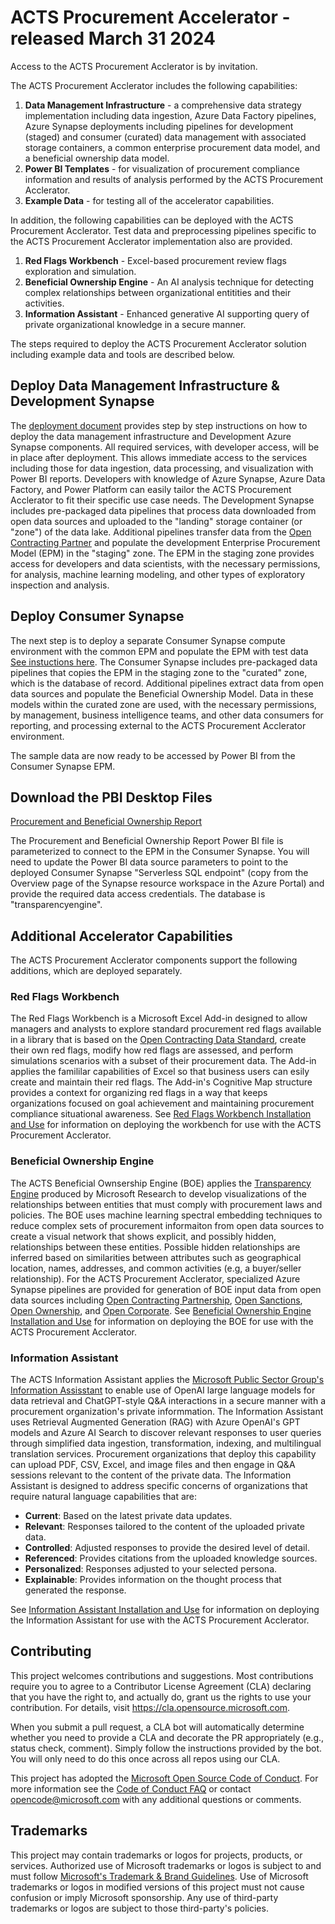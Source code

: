 # ACTS Procurement Accelerator - released March 31 2024

Access to the ACTS Procurement Acclerator is by invitation.

The ACTS Procurement Acclerator includes the following capabilities:

1. **Data Management Infrastructure** - a comprehensive data strategy implementation including data ingestion, Azure Data Factory pipelines, Azure Synapse deployments including pipelines for development (staged) and consumer (curated) data management with associated storage containers, a common enterprise procurement data model, and a beneficial ownership data model.
2. **Power BI Templates** - for visualization of procurement compliance information and results of analysis performed by the ACTS Procurement Acclerator.
3. **Example Data** - for testing all of the accelerator capabilities.

In addition, the following capabilities can be deployed with the ACTS Procurement Acclerator. Test data and preprocessing pipelines specific to the ACTS Procurement Acclerator implementation also are provided.

1. **Red Flags Workbench** - Excel-based procurement review flags exploration and simulation.
2. **Beneficial Ownership Engine** - An AI analysis technique for detecting complex relationships between organizational entitities and their activities.
3. **Information Assistant** - Enhanced generative AI supporting query of private organizational knowledge in a secure manner.

The steps required to deploy the ACTS Procurement Acclerator solution including example data and tools are described below.

## Deploy Data Management Infrastructure & Development Synapse

The [deployment document](DeliveryIP_GitHub/) provides step by step instructions on how to deploy the data management infrastructure and Development Azure Synapse components. All required services, with developer access, will be in place after deployment. This allows immediate access to the services including those for data ingestion, data processing, and visualization with Power BI reports. Developers with knowledge of Azure Synapse, Azure Data Factory, and Power Platform can easily tailor the ACTS Procurement Acclerator to fit their specific use case needs. The Development Synapse includes pre-packaged data pipelines that process data downloaded from open data sources and uploaded to the "landing" storage container (or "zone") of the data lake. Additional pipelines transfer data from the [Open Contracting Partner](https://www.open-contracting.org/data/) and populate the development Enterprise Procurement Model (EPM) in the "staging" zone. The EPM in the staging zone provides access for developers and data scientists, with the necessary permissions, for analysis, machine learning modeling, and other types of exploratory inspection and analysis.

## Deploy Consumer Synapse

The next step is to deploy a separate Consumer Synapse compute environment with the common EPM and populate the EPM with test data [See instuctions here](DeliveryIP_GitHub/consumers/acts/). The Consumer Synapse includes pre-packaged data pipelines that copies the EPM in the staging zone to the "curated" zone, which is the database of record. Additional pipelines extract data from open data sources and populate the Beneficial Ownership Model. Data in these models within the curated zone are used, with the necessary permissions, by management, business intelligence teams, and other data consumers for reporting, and processing external to the ACTS Procurement Acclerator environment.

The sample data are now ready to be accessed by Power BI from the Consumer Synapse EPM.

## Download the PBI Desktop Files

[Procurement and Beneficial Ownership Report](DreamDemoReports/)

The Procurement and Beneficial Ownership Report Power BI file is parameterized to connect to the EPM in the Consumer Synapse. You will need to update the Power BI data source parameters to point to the deployed Consumer Synapse "Serverless SQL endpoint" (copy from the Overview page of the Synapse resource workspace in the Azure Portal) and provide the required data access credentials. The database is "transparencyengine".

## Additional Accelerator Capabilities

The ACTS Procurement Acclerator components support the following additions, which are deployed separately.

### Red Flags Workbench

The Red Flags Workbench is a Microsoft Excel Add-in designed to allow managers and analysts to explore standard procurement red flags available in a library that is based on the [Open Contracting Data Standard](https://www.open-contracting.org/data-standard/), create their own red flags, modify how red flags are assessed, and perform simulations scenarios with a subset of their procurement data. The Add-in applies the famililar capabilities of Excel so that business users can esily create and maintain their red flags. The Add-in's Cognitive Map structure provides a context for organizing red flags in a way that keeps organizations focused on goal achievement and maintaining procurement compliance situational awareness. See [Red Flags Workbench Installation and Use](SupportingDocuments/README.md) for information on deploying the workbench for use with the ACTS Procurement Acclerator.

### Beneficial Ownership Engine

The ACTS Beneficial Ownsership Engine (BOE) applies the [Transparency Engine](https://github.com/microsoft/transparency-engine) produced by Microsoft Research to develop visualizations of the relationships between entities that must comply with procurement laws and policies. The BOE uses machine learning spectral embedding techniques to reduce complex sets of procurement informaiton from open data sources to create a visual network that shows explicit, and possibly hidden, relationships between these entities. Possible hidden relationships are inferred based on similarities between attributes such as geographical location, names, addresses, and common activities (e.g, a buyer/seller relationship). For the ACTS Procurement Acclerator, specialized Azure Synapse pipelines are provided for generation of BOE input data from open data sources including [Open Contracting Partnership](https://www.open-contracting.org/data/data-use/), [Open Sanctions](https://www.opensanctions.org/datasets/), [Open Ownership](https://register.openownership.org/download), and [Open Corporate](https://opencorporates.com/info/our-data/). See [Beneficial Ownership Engine Installation and Use](SupportingDocuments/README.md) for information on deploying the BOE for use with the ACTS Procurement Acclerator.

### Information Assistant

The ACTS Information Assistant applies the [Microsoft Public Sector Group's Information Assisstant](https://github.com/microsoft/PubSec-Info-Assistant) to enable use of OpenAI large language models for data retrieval and ChatGPT-style Q&A interactions in a secure manner with a procurement organization's private informmation. The Information Assistant uses Retrieval Augmented Generation (RAG) with Azure OpenAI's GPT models and Azure AI Search to discover relevant responses to user queries through simplified data ingestion, transformation, indexing, and multilingual translation services. Procurement organizations that deploy this capability can upload PDF, CSV, Excel, and image files and then engage in Q&A sessions relevant to the content of the private data. The Information Assistant is designed to address specific concerns of organizations that require natural language capabilities that are:

- **Current**: Based on the latest private data updates.
- **Relevant**: Responses tailored to the content of the uploaded private data.
- **Controlled**: Adjusted responses to provide the desired level of detail.
- **Referenced**: Provides citations from the uploaded knowledge sources.
- **Personalized**: Responses adjusted to your selected persona.
- **Explainable**: Provides information on the thought process that generated the response.

See [Information Assistant Installation and Use](SupportingDocuments/README.md) for information on deploying the Information Assistant for use with the ACTS Procurement Acclerator.

## Contributing

This project welcomes contributions and suggestions.  Most contributions require you to agree to a Contributor License Agreement (CLA) declaring that you have the right to, and actually do, grant us the rights to use your contribution. For details, visit <https://cla.opensource.microsoft.com>.

When you submit a pull request, a CLA bot will automatically determine whether you need to provide a CLA and decorate the PR appropriately (e.g., status check, comment). Simply follow the instructions provided by the bot. You will only need to do this once across all repos using our CLA.

This project has adopted the [Microsoft Open Source Code of Conduct](https://opensource.microsoft.com/codeofconduct/).
For more information see the [Code of Conduct FAQ](https://opensource.microsoft.com/codeofconduct/faq/) or
contact [opencode@microsoft.com](mailto:opencode@microsoft.com) with any additional questions or comments.

## Trademarks

This project may contain trademarks or logos for projects, products, or services. Authorized use of Microsoft trademarks or logos is subject to and must follow
[Microsoft's Trademark & Brand Guidelines](https://www.microsoft.com/en-us/legal/intellectualproperty/trademarks/usage/general).
Use of Microsoft trademarks or logos in modified versions of this project must not cause confusion or imply Microsoft sponsorship. Any use of third-party trademarks or logos are subject to those third-party's policies.
